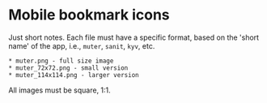 # Mobile bookmark icons

Just short notes. Each file must have a specific format, based on the
'short name' of the app, i.e., `muter`, `sanit`, `kyv`, etc.

    * muter.png - full size image
    * muter_72x72.png - small version
    * muter_114x114.png - larger version

All images must be square, 1:1.
